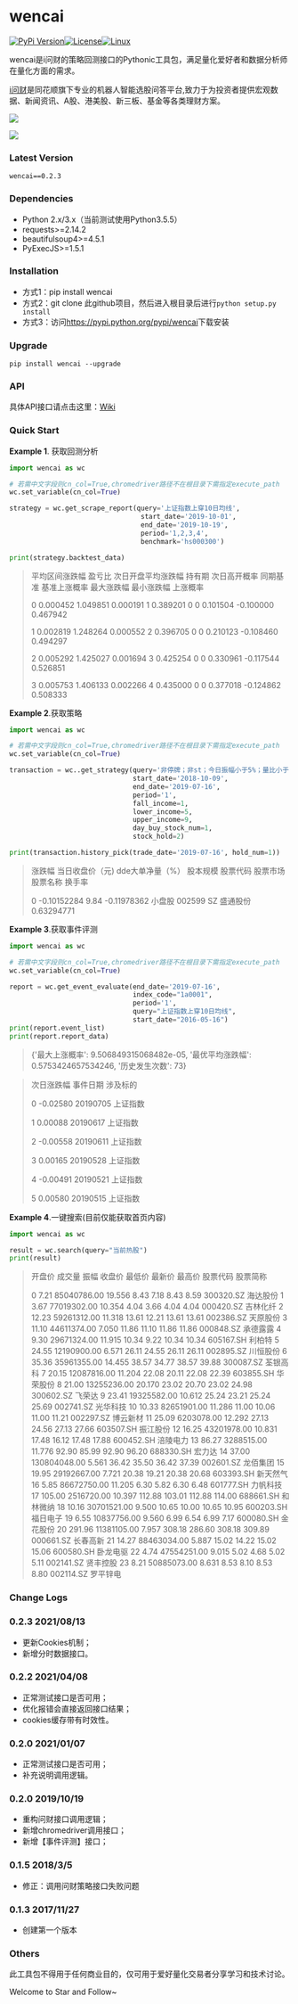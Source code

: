 # wencai

[![PyPi Version](https://img.shields.io/pypi/v/wencai.svg)](https://pypi.org/project/wencai/)[![License](https://img.shields.io/badge/license-MIT-blue.svg)](LICENSE)[![Linux](https://travis-ci.com/GraySilver/wencai.svg?branch=master)](https://travis-ci.org/GraySilver/wencai) 

wencai是i问财的策略回测接口的Pythonic工具包，满足量化爱好者和数据分析师在量化方面的需求。

[i问财](http://www.iwencai.net/)是同花顺旗下专业的机器人智能选股问答平台,致力于为投资者提供宏观数据、新闻资讯、A股、港美股、新三板、基金等各类理财方案。

![](https://graysliver.oss-cn-shenzhen.aliyuncs.com/iwcpage.jpg)

![](https://graysliver.oss-cn-shenzhen.aliyuncs.com/iwc_strategy.JPG)

### Latest Version

```
wencai==0.2.3
```

### Dependencies

- Python 2.x/3.x（当前测试使用Python3.5.5）
- requests>=2.14.2
- beautifulsoup4>=4.5.1
- PyExecJS>=1.5.1

### Installation

- 方式1：pip install wencai
- 方式2：git clone 此github项目，然后进入根目录后进行```python setup.py install```
- 方式3：访问<https://pypi.python.org/pypi/wencai>下载安装

### Upgrade

```shell
pip install wencai --upgrade
```

### API

具体API接口请点击这里：[Wiki](https://github.com/GraySilver/wencai/blob/master/API.md)

### Quick Start

**Example 1**. 获取回测分析

```python
import wencai as wc

# 若需中文字段则cn_col=True,chromedriver路径不在根目录下需指定execute_path
wc.set_variable(cn_col=True)

strategy = wc.get_scrape_report(query='上证指数上穿10日均线',
                                 start_date='2019-10-01',
                                 end_date='2019-10-19',
                                 period='1,2,3,4',
                                 benchmark='hs000300')

print(strategy.backtest_data)
```

> 平均区间涨跌幅       盈亏比  次日开盘平均涨跌幅  持有期    次日高开概率  同期基准  基准上涨概率     最大涨跌幅     最小涨跌幅      上涨概率
>
> 0  0.000452  1.049851   0.000191    1  0.389201     0       0  0.101504 -0.100000  0.467942
>
> 1  0.002819  1.248264   0.000552    2  0.396705     0       0  0.210123 -0.108460  0.494297
>
> 2  0.005292  1.425027   0.001694    3  0.425254     0       0  0.330961 -0.117544  0.526851
>
> 3  0.005753  1.406133   0.002266    4  0.435000     0       0  0.377018 -0.124862  0.508333



**Example 2**.获取策略

```python
import wencai as wc

# 若需中文字段则cn_col=True,chromedriver路径不在根目录下需指定execute_path
wc.set_variable(cn_col=True)

transaction = wc..get_strategy(query='非停牌；非st；今日振幅小于5%；量比小于1；涨跌幅大于-5%小于1%；流通市值小于20亿；市盈率大于25小于80；主力控盘比例从大到小',
                               start_date='2018-10-09',
                               end_date='2019-07-16',
                               period='1',
                               fall_income=1,
                               lower_income=5,
                               upper_income=9,
                               day_buy_stock_num=1,
                               stock_hold=2)

print(transaction.history_pick(trade_date='2019-07-16', hold_num=1))
```

> 涨跌幅  当日收盘价（元)   dde大单净量（%） 股本规模    股票代码 股票市场  股票名称         换手率
>
> 0  -0.10152284      9.84  -0.11978362  小盘股  002599   SZ  盛通股份  0.63294771

**Example 3**.获取事件评测

```python
import wencai as wc

# 若需中文字段则cn_col=True,chromedriver路径不在根目录下需指定execute_path
wc.set_variable(cn_col=True)

report = wc.get_event_evaluate(end_date='2019-07-16', 
                               index_code="1a0001", 
                               period='1', 
                               query="上证指数上穿10日均线",
                               start_date="2016-05-16")
print(report.event_list)
print(report.report_data)
```

> {'最大上涨概率': 9.506849315068482e-05, '最优平均涨跌幅': 0.5753424657534246, '历史发生次数': 73}

>次日涨跌幅      事件日期  涉及标的
>
>0   -0.02580  20190705  上证指数
>
>1    0.00088  20190617  上证指数
>
>2   -0.00558  20190611  上证指数
>
>3    0.00165  20190528  上证指数
>
>4   -0.00491  20190521  上证指数
>
>5    0.00580  20190515  上证指数

**Example 4**.一键搜索(目前仅能获取首页内容)

```python
import wencai as wc

result = wc.search(query="当前热股")
print(result)
```

>  开盘价           成交量      振幅     收盘价     最低价     最新价     最高价       股票代码  股票简称
>
> 0     7.21   85040786.00  19.556    8.43    7.18    8.43    8.59  300320.SZ  海达股份
> 1     3.67   77019302.00  10.354    4.04    3.66    4.04    4.04  000420.SZ  吉林化纤
> 2    12.23   59261312.00  11.318   13.61   12.21   13.61   13.61  002386.SZ  天原股份
> 3    11.10   44611374.00   7.050   11.86   11.10   11.86   11.86  000848.SZ  承德露露
> 4     9.30   29671324.00  11.915   10.34    9.22   10.34   10.34  605167.SH   利柏特
> 5    24.55   12190900.00   6.571   26.11   24.55   26.11   26.11  002895.SZ  川恒股份
> 6    35.36   35961355.00  14.455   38.57   34.77   38.57   39.88  300087.SZ  荃银高科
> 7    20.15   12087816.00  11.204   22.08   20.11   22.08   22.39  603855.SH  华荣股份
> 8    21.00   13255236.00  20.170   23.02   20.70   23.02   24.98  300602.SZ   飞荣达
> 9    23.41   19325582.00  10.612   25.24   23.21   25.24   25.69  002741.SZ  光华科技
> 10   10.33   82651901.00  11.286   11.00   10.06   11.00   11.21  002297.SZ  博云新材
> 11   25.09    6203078.00  12.292   27.13   24.56   27.13   27.66  603507.SH  振江股份
> 12   16.25   43201978.00  10.831   17.48   16.12   17.48   17.88  600452.SH  涪陵电力
> 13   86.27    3288515.00  11.776   92.90   85.99   92.90   96.20  688330.SH   宏力达
> 14   37.00  130804048.00   5.561   36.42   35.50   36.42   37.39  002601.SZ  龙佰集团
> 15   19.95   29192667.00   7.721   20.38   19.21   20.38   20.68  603393.SH  新天然气
> 16    5.85   86672750.00  11.205    6.30    5.82    6.30    6.48  601777.SH  力帆科技
> 17  105.00    2516720.00  10.397  112.88  103.01  112.88  114.00  688661.SH  和林微纳
> 18   10.16   30701521.00   9.500   10.65   10.00   10.65   10.95  600203.SH  福日电子
> 19    6.55   10837756.00   9.560    6.99    6.54    6.99    7.17  600080.SH  金花股份
> 20  291.96   11381105.00   7.957  308.18  286.60  308.18  309.89  000661.SZ  长春高新
> 21   14.27   88463034.00   5.887   15.02   14.22   15.02   15.06  600580.SH  卧龙电驱
> 22    4.74   47554251.00   9.015    5.02    4.68    5.02    5.11  002141.SZ  贤丰控股
> 23    8.21   50885073.00   8.631    8.53    8.10    8.53    8.80  002114.SZ  罗平锌电

### Change Logs

### 0.2.3 2021/08/13

- 更新Cookies机制；
- 新增分时数据接口。

### 0.2.2 2021/04/08

- 正常测试接口是否可用；
- 优化报错会直接返回接口结果；
- cookies缓存带有时效性。

### 0.2.0 2021/01/07

- 正常测试接口是否可用；
- 补充说明调用逻辑。

### 0.2.0 2019/10/19

- 重构问财接口调用逻辑；
- 新增chromedriver调用接口；
- 新增【事件评测】接口；

### 0.1.5 2018/3/5

- 修正：调用问财策略接口失败问题

### 0.1.3 2017/11/27

- 创建第一个版本

### Others
此工具包不得用于任何商业目的，仅可用于爱好量化交易者分享学习和技术讨论。

Welcome to Star and Follow~

